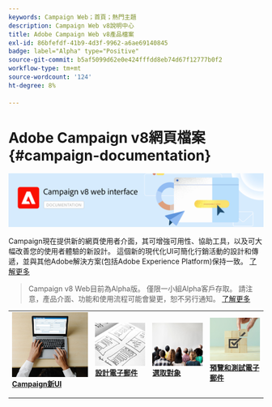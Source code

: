 ```yaml
---
keywords: Campaign Web；首頁；熱門主題
description: Campaign Web v8說明中心
title: Adobe Campaign Web v8產品檔案
exl-id: 86bfefdf-41b9-4d3f-9962-a6ae69140845
badge: label="Alpha" type="Positive"
source-git-commit: b5af5099d62e0e424fffdd8eb74d67f12777b0f2
workflow-type: tm+mt
source-wordcount: '124'
ht-degree: 8%

---
```


# Adobe Campaign v8網頁檔案 {#campaign-documentation}

![](assets/do-not-localize/banner-documentationv8.png)

Campaign現在提供新的網頁使用者介面，其可增強可用性、協助工具，以及可大幅改善您的使用者體驗的新設計。 這個新的現代化UI可簡化行銷活動的設計和傳遞，並與其他Adobe解決方案(包括Adobe Experience Platform)保持一致。 [了解更多](get-started/get-started.md)

>Campaign v8 Web目前為Alpha版。 僅限一小組Alpha客戶存取。 請注意，產品介面、功能和使用流程可能會變更，恕不另行通知。 [了解更多](rn/release-notes.md)


<table style="table-layout:fixed"><tr style="border: 0;">
<td>
<a href="get-started/user-interface.md">
<img alt="新UI" src="assets/do-not-localize/email-create.jpeg">
</a>
<div><a href="get-started/user-interface.md"><strong>Campaign新UI</strong>
</div>
<p>
</td>
<td>
<a href="content/create-email-content.md">
<img alt="不頻繁" src="assets/do-not-localize/email-design.jpg">
</a>
<div>
<a href="content/create-email-content.md"><strong>設計電子郵件</strong></a>
</div>
<p></td>
<td>
<a href="audience/about-audiences.md">
<img alt="對象" src="assets/do-not-localize/email-audience.jpg">
</a>
<div>
<a href="audience/about-audiences.md"><strong>選取對象</strong></a>
</div>
<p>
</td>
<td>
<a href="preview-test/proofs.md">
<img alt="驗證" src="assets/do-not-localize/email-preview.jpg">
</a>
<div>
<a href="preview-test/proofs.md"><strong>預覽和測試電子郵件</strong></a>
</div>
<p>
</td>
</tr></table>
